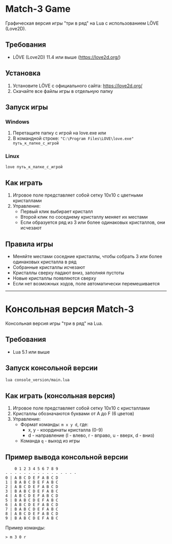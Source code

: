 # Match-3 Game

Графическая версия игры "три в ряд" на Lua с использованием LÖVE (Love2D).

## Требования

- LÖVE (Love2D) 11.4 или выше (https://love2d.org/)

## Установка

1. Установите LÖVE с официального сайта: https://love2d.org/
2. Скачайте все файлы игры в отдельную папку

## Запуск игры

### Windows
1. Перетащите папку с игрой на love.exe
или
2. В командной строке: `"C:\Program Files\LOVE\love.exe" путь_к_папке_с_игрой`

### Linux
```bash
love путь_к_папке_с_игрой
```

## Как играть

1. Игровое поле представляет собой сетку 10x10 с цветными кристаллами
2. Управление:
   - Первый клик выбирает кристалл
   - Второй клик по соседнему кристаллу меняет их местами
   - Если образуется ряд из 3 или более одинаковых кристаллов, они исчезают

## Правила игры

- Меняйте местами соседние кристаллы, чтобы собрать 3 или более одинаковых кристалла в ряд
- Собранные кристаллы исчезают
- Кристаллы сверху падают вниз, заполняя пустоты
- Новые кристаллы появляются сверху
- Если нет возможных ходов, поле автоматически перемешивается 

***************************************************************************************************

# Консольная версия Match-3

Консольная версия игры "три в ряд" на Lua.

## Требования

- Lua 5.1 или выше

## Запуск консольной версии

```bash
lua console_version/main.lua
```

## Как играть (консольная версия)

1. Игровое поле представляет собой сетку 10x10 с кристаллами
2. Кристаллы обозначаются буквами от A до F (6 цветов)
3. Управление:
   - Формат команды: `m x y d`, где:
     - x, y - координаты кристалла (0-9)
     - d - направление (l - влево, r - вправо, u - вверх, d - вниз)
   - Команда `q` - выход из игры

## Пример вывода консольной версии

```
    0 1 2 3 4 5 6 7 8 9
- - - - - - - - - - - - - - - -
0 | A B C D E F A B C D
1 | В A B C D E F A B C
2 | A B C D E F A B C D
3 | В A B C D E F A B C
4 | A B C D E F A B C D
5 | В A B C D E F A B C
6 | A B C D E F A B C D
7 | В A B C D E F A B C
8 | A B C D E F A B C D
9 | В A B C D E F A B C
```

Пример команды:
```
> m 3 0 r
``` 